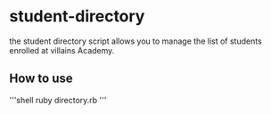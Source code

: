 # student-directory

the student directory script allows you to manage the list of students enrolled at villains Academy.

## How to use

'''shell
ruby directory.rb
'''
